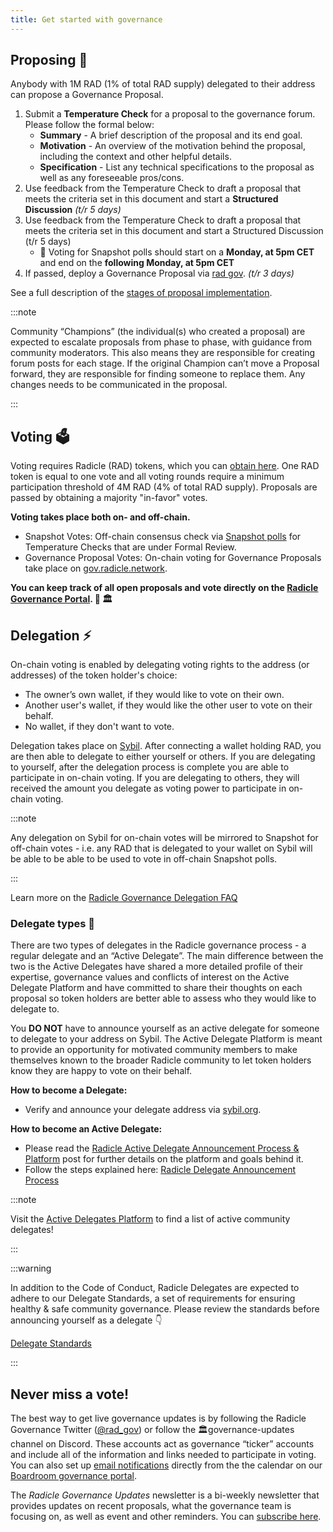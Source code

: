 ```yaml
---
title: Get started with governance
---
```


## Proposing 💍

Anybody with 1M RAD (1% of total RAD supply) delegated to their address can propose a Governance Proposal.

1. Submit a **Temperature Check** for a proposal to the governance forum. Please follow the formal below:
   - **Summary** - A brief description of the proposal and its end goal.
   - **Motivation** - An overview of the motivation behind the proposal, including the context and other helpful details.
   - **Specification** - List any technical specifications to the proposal as well as any foreseeable pros/cons.
2. Use feedback from the Temperature Check to draft a proposal that meets the criteria set in this document and start a
   **Structured Discussion** *(t/r 5 days)*
3. Use feedback from the Temperature Check to draft a proposal that meets the criteria set in this document and start a
   Structured Discussion (t/r 5 days)
   - 🚨 Voting for Snapshot polls should start on a **Monday, at 5pm CET** and end on the **following Monday, at 5pm CET**
4. If passed, deploy a Governance Proposal via [rad gov](https://github.com/radicle-dev/radgov). *(t/r 3 days)*

See a full description of the [stages of proposal
implementation](https://radicle.community/t/readme-radicle-governance-process/526).

:::note

Community “Champions” (the individual(s) who created a proposal) are expected to escalate proposals from phase to phase,
with guidance from community moderators. This also means they are responsible for creating forum posts for each stage.
If the original Champion can’t move a Proposal forward, they are responsible for finding someone to replace them. Any
changes needs to be communicated in the proposal.

:::

## Voting 🗳️

Voting requires Radicle (RAD) tokens, which you can [obtain here](governance/obtain-rad.md). One RAD token is equal to
one vote and all voting rounds require a minimum participation threshold of 4M RAD (4% of total RAD supply). Proposals
are passed by obtaining a majority "in-favor" votes.

**Voting takes place both on- and off-chain.**

- Snapshot Votes: Off-chain consensus check via [Snapshot polls](https://snapshot.org/#/gov.radicle.eth) for Temperature Checks that are under Formal Review.
- Governance Proposal Votes: On-chain voting for Governance Proposals take place on [gov.radicle.network](https://gov.radicle.network/#/delegates/radicle).

**You can keep track of all open proposals and vote directly on the [Radicle Governance
Portal](https://boardroom.io/radicle/overview). 🌱 🏛️**

## Delegation ⚡

On-chain voting is enabled by delegating voting rights to the address (or addresses) of the token holder's choice:

- The owner’s own wallet, if they would like to vote on their own.
- Another user's wallet, if they would like the other user to vote on their behalf.
- No wallet, if they don't want to vote.

Delegation takes place on [Sybil](https://gov.radicle.network/#/delegates/radicle). After connecting a wallet holding RAD, you are then able to delegate to either yourself or others. If you are delegating to yourself, after the delegation process is complete you are able to participate in on-chain voting. If you are delegating to others, they will received the amount you delegate as voting power to participate in on-chain voting.

:::note

Any delegation on Sybil for on-chain votes will be mirrored to Snapshot for off-chain votes - i.e. any RAD that is delegated to your wallet on Sybil will be able to be able to be used to vote in off-chain Snapshot polls. 

:::

Learn more on the [Radicle Governance Delegation FAQ](delegation-faq.md)

### Delegate types 👥

There are two types of delegates in the Radicle governance process - a regular delegate and an “Active Delegate”. The main difference between the two is the Active Delegates have shared a more detailed profile of their expertise, governance values and conflicts of interest on the Active Delegate Platform and have committed to share their thoughts on each proposal so token holders are better able to assess  who they would like to delegate to. 

You **DO NOT** have to announce yourself as an active delegate for someone to delegate to your address on Sybil. The Active Delegate Platform is meant to provide an opportunity for motivated community members to make themselves known to the broader Radicle community to let token holders know they are happy to vote on their behalf.

**How to become a Delegate:**

- Verify and announce your delegate address via [sybil.org](http://sybil.org/).

**How to become an Active Delegate:**

- Please read the [Radicle Active Delegate Announcement Process &
    Platform](https://radicle.community/t/radicle-active-delegate-announcement-process-platform/2669) post for further
    details on the platform and goals behind it.
- Follow the steps explained here: [Radicle Delegate Announcement
  Process](https://radicle.community/t/radicle-delegate-announcement-process/2668)

:::note

Visit the [Active Delegates
Platform](https://forest-text-046.notion.site/02bd9d2ca1b64e04bc92dc93ff823afb?v=7b05e551acfa44309930774659ca043a) to
find a list of active community delegates!

:::

:::warning

In addition to the Code of Conduct, Radicle Delegates are expected to adhere to our Delegate Standards, a set of
requirements for ensuring healthy & safe community governance. Please review the standards before announcing yourself as
a delegate 👇

[Delegate Standards](https://forest-text-046.notion.site/Delegate-Standards-63d1cbbab92440bca07d1c2eec420a2b)

:::

## Never miss a vote!

The best way to get live governance updates is by following the Radicle Governance Twitter
([@rad_gov](https://twitter.com/rad_gov)) or follow the 🏛️governance-updates channel on Discord. These accounts act as
governance “ticker” accounts and include all of the information and links needed to participate in voting. You can also
set up [email notifications](https://app.tango.us/app/workflow/Email-Notifications-ac8d8e2eff5746f48ebd17e1f6b2b6ff) directly from the the calendar on our [Boardroom governance portal](https://boardroom.io/radicle/overview). 

The *Radicle Governance Updates* newsletter is a bi-weekly newsletter that provides updates on recent proposals, what
the governance team is focusing on, as well as event and other reminders. You can [subscribe
here](https://bit.ly/3trPqXA).
